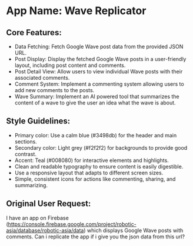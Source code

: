 # **App Name**: Wave Replicator

## Core Features:

- Data Fetching: Fetch Google Wave post data from the provided JSON URL.
- Post Display: Display the fetched Google Wave posts in a user-friendly layout, including post content and comments.
- Post Detail View: Allow users to view individual Wave posts with their associated comments.
- Comment System: Implement a commenting system allowing users to add new comments to the posts.
- Wave Summary: Implement an AI powered tool that summarizes the content of a wave to give the user an idea what the wave is about.

## Style Guidelines:

- Primary color: Use a calm blue (#3498db) for the header and main sections.
- Secondary color: Light grey (#f2f2f2) for backgrounds to provide good contrast.
- Accent: Teal (#008080) for interactive elements and highlights.
- Clean and readable typography to ensure content is easily digestible.
- Use a responsive layout that adapts to different screen sizes.
- Simple, consistent icons for actions like commenting, sharing, and summarizing.

## Original User Request:
I have an app on Firebase (https://console.firebase.google.com/project/robotic-asia/database/robotic-asia/data) which displays Google Wave posts with comments. Can i replicate the app if i give you the json data from this url?
  